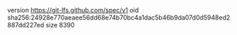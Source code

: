 version https://git-lfs.github.com/spec/v1
oid sha256:24928e770aeaee56dd68e74b70bc4a1dac5b46b9da07d0d5948ed2887dd227ed
size 8390
